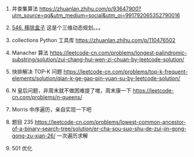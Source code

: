 1. 并查集算法 https://zhuanlan.zhihu.com/p/93647900?utm_source=qq&utm_medium=social&utm_oi=991792065352790016

2. [546. 移除盒子](https://leetcode-cn.com/problems/remove-boxes/) 这是个三维动态规划。。。

3. collections Python 工具库 https://zhuanlan.zhihu.com/p/110476502

4. Manacher 算法 https://leetcode-cn.com/problems/longest-palindromic-substring/solution/zui-chang-hui-wen-zi-chuan-by-leetcode-solution/

5. 快排解决 TOP-K 问题 https://leetcode-cn.com/problems/top-k-frequent-elements/solution/qian-k-ge-gao-pin-yuan-su-by-leetcode-solution/

6. N 皇后问题，非周末就不做困难提了嗷，周末康一下 https://leetcode-cn.com/problems/n-queens/

7. Morris 中序遍历，亲自实现一下吧

8. 题目 235 https://leetcode-cn.com/problems/lowest-common-ancestor-of-a-binary-search-tree/solution/er-cha-sou-suo-shu-de-zui-jin-gong-gong-zu-xian-26/ 一次遍历求解

9. 501 优化